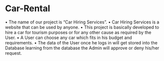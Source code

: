 # Car-Rental
•	The name of our project is “Car Hiring Services”.
•	Car Hiring Services is a website that can be used by anyone. 
•	This project is basically developed to hire a car for tourism purposes or for any other cause as required by the User.
•	A User can choose any car which fits in his budget and requirements.
•	The data of the User once he logs in will get stored into the Database learning from the database the Admin will approve or deny his/her request.
